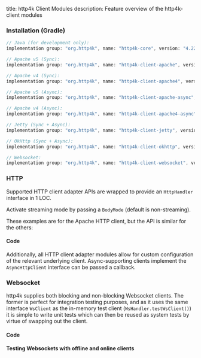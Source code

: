 title: http4k Client Modules
description: Feature overview of the http4k-client modules

### Installation (Gradle)

```groovy
// Java (for development only):
implementation group: "org.http4k", name: "http4k-core", version: "4.22.0.1"

// Apache v5 (Sync): 
implementation group: "org.http4k", name: "http4k-client-apache", version: "4.22.0.1"

// Apache v4 (Sync): 
implementation group: "org.http4k", name: "http4k-client-apache4", version: "4.22.0.1"

// Apache v5 (Async): 
implementation group: "org.http4k", name: "http4k-client-apache-async", version: "4.22.0.1"

// Apache v4 (Async): 
implementation group: "org.http4k", name: "http4k-client-apache4-async", version: "4.22.0.1"

// Jetty (Sync + Async): 
implementation group: "org.http4k", name: "http4k-client-jetty", version: "4.22.0.1"

// OkHttp (Sync + Async): 
implementation group: "org.http4k", name: "http4k-client-okhttp", version: "4.22.0.1"

// Websocket: 
implementation group: "org.http4k", name: "http4k-client-websocket", version: "4.22.0.1"
```

### HTTP
Supported HTTP client adapter APIs are wrapped to provide an `HttpHandler` interface in 1 LOC.

Activate streaming mode by passing a `BodyMode` (default is non-streaming).

These examples are for the Apache HTTP client, but the API is similar for the others:

#### Code [<img class="octocat"/>](https://github.com/http4k/http4k/blob/master/src/docs/guide/reference/clients/example_http.kt)

<script src="https://gist-it.appspot.com/https://github.com/http4k/http4k/blob/master/src/docs/guide/reference/clients/example_http.kt"></script>

Additionally, all HTTP client adapter modules allow for custom configuration of the relevant underlying client. Async-supporting clients implement the `AsyncHttpClient` interface can be passed a callback.

### Websocket
http4k supplies both blocking and non-blocking Websocket clients. The former is perfect for integration testing purposes, and as it uses the same interface `WsClient` as the in-memory test client (`WsHandler.testWsClient()`) it is simple to write unit tests which can then be reused as system tests by virtue of swapping out the client.

#### Code [<img class="octocat"/>](https://github.com/http4k/http4k/blob/master/src/docs/guide/reference/clients/example_websocket.kt)

<script src="https://gist-it.appspot.com/https://github.com/http4k/http4k/blob/master/src/docs/guide/reference/clients/example_websocket.kt"></script>

#### Testing Websockets with offline and online clients [<img class="octocat"/>](https://github.com/http4k/http4k/blob/master/src/docs/guide/reference/clients/TestingWebsockets.kt)

<script src="https://gist-it.appspot.com/https://github.com/http4k/http4k/blob/master/src/docs/guide/reference/clients/TestingWebsockets.kt"></script>
